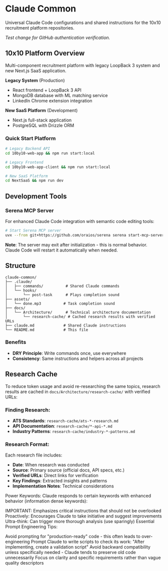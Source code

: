 # Claude Common

Universal Claude Code configurations and shared instructions for the 10x10 recruitment platform repositories.

*Test change for GitHub authentication verification.*

## 10x10 Platform Overview

Multi-component recruitment platform with legacy LoopBack 3 system and new Next.js SaaS application.

**Legacy System** (Production)
- React frontend + LoopBack 3 API
- MongoDB database with ML matching service
- LinkedIn Chrome extension integration

**New SaaS Platform** (Development)
- Next.js full-stack application
- PostgreSQL with Drizzle ORM

### Quick Start Platform

```bash
# Legacy Backend API
cd 10by10-web-app && npm run start:local

# Legacy Frontend
cd 10by10-web-app-client && npm run start:local

# New SaaS Platform
cd NextSaaS && npm run dev
```

## Development Tools

### Serena MCP Server
For enhanced Claude Code integration with semantic code editing tools:

```bash
# Start Serena MCP server
uvx --from git+https://github.com/oraios/serena serena start-mcp-server --log-level DEBUG
```

**Note**: The server may exit after initialization - this is normal behavior. Claude Code will restart it automatically when needed.

## Structure

```
claude-common/
├── .claude/
│   ├── commands/          # Shared Claude commands
│   └── hooks/
│       └── post-task      # Plays completion sound
├── assets/
│   └── done.mp3          # Task completion sound
├── docs/
│   └── Architecture/      # Technical architecture documentation
│       └── research-cache/ # Cached research results with verified URLs
├── claude.md             # Shared Claude instructions
└── README.md             # This file
```

### Benefits

- **DRY Principle**: Write commands once, use everywhere
- **Consistency**: Same instructions and helpers across all projects

## Research Cache

To reduce token usage and avoid re-researching the same topics, research results are cached in `docs/Architecture/research-cache/` with verified URLs:

### Finding Research:
- **ATS Standards**: `research-cache/ats-*-research.md`
- **API Documentation**: `research-cache/*-api-*.md` 
- **Industry Patterns**: `research-cache/industry-*-patterns.md`

### Research Format:
Each research file includes:
- **Date**: When research was conducted
- **Source**: Primary source (official docs, API specs, etc.)
- **Verified URLs**: Direct links for verification
- **Key Findings**: Extracted insights and patterns
- **Implementation Notes**: Technical considerations


Power Keywords: Claude responds to certain keywords with enhanced behavior (information dense keywords):

IMPORTANT: Emphasizes critical instructions that should not be overlooked
Proactively: Encourages Claude to take initiative and suggest improvements
Ultra-think: Can trigger more thorough analysis (use sparingly)
Essential Prompt Engineering Tips:

Avoid prompting for "production-ready" code - this often leads to over-engineering
Prompt Claude to write scripts to check its work: "After implementing, create a validation script"
Avoid backward compatibility unless specifically needed - Claude tends to preserve old code unnecessarily
Focus on clarity and specific requirements rather than vague quality descriptors

